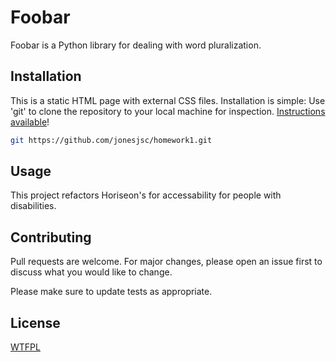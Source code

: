 # Foobar

Foobar is a Python library for dealing with word pluralization.

## Installation

This is a static HTML page with external CSS files.  Installation is simple: Use 'git' to clone the repository to your local machine for inspection.  [Instructions available](https://docs.github.com/en/github/creating-cloning-and-archiving-repositories/cloning-a-repository)!

```bash
git https://github.com/jonesjsc/homework1.git
```

## Usage

This project refactors Horiseon's for accessability for people with disabilities.

## Contributing
Pull requests are welcome. For major changes, please open an issue first to discuss what you would like to change.

Please make sure to update tests as appropriate.

## License
[WTFPL](https://choosealicense.com/licenses/wtfpl/)
